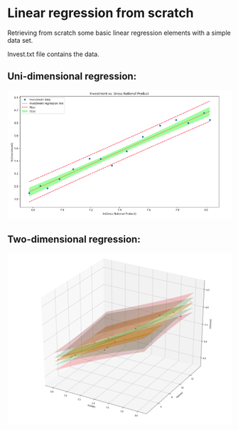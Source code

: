 # Linear regression from scratch
Retrieving from scratch some basic linear regression elements with a simple data set.

Invest.txt file contains the data.

## Uni-dimensional regression:  
![](./Screenshots/unidimensional.PNG)
## Two-dimensional regression:  
![](./Screenshots/twodimensional.PNG)
